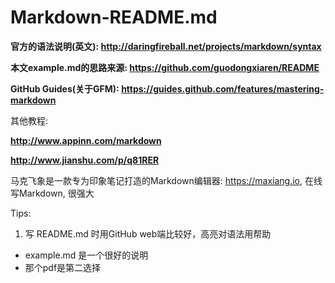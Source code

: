 # Markdown-README.md

**官方的语法说明(英文): <http://daringfireball.net/projects/markdown/syntax>**

**本文example.md的思路来源: <https://github.com/guodongxiaren/README>**

**GitHub Guides(关于GFM): <https://guides.github.com/features/mastering-markdown>**

其他教程:

**<http://www.appinn.com/markdown>**

**<http://www.jianshu.com/p/q81RER>**

马克飞象是一款专为印象笔记打造的Markdown编辑器: <https://maxiang.io>, 在线写Markdown, 很强大

Tips:

1. 写 README.md 时用GitHub web端比较好，高亮对语法用帮助
* example.md 是一个很好的说明
* 那个pdf是第二选择
